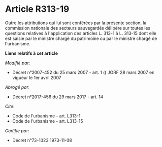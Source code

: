 # Article R313-19

Outre les attributions qui lui sont conférées par la présente section, la commission nationale des secteurs sauvegardés
délibère sur toutes les questions relatives à l'application des articles L. 313-1 à L. 313-15 dont elle est saisie par le
ministre chargé du patrimoine ou par le ministre chargé de l'urbanisme.

**Liens relatifs à cet article**

_Modifié par_:

  - Décret n°2007-452 du 25 mars 2007 - art. 1 () JORF 28 mars 2007 en vigueur le 1er avril 2007

_Abrogé par_:

  - Décret n°2017-456 du 29 mars 2017 - art. 14

_Cite_:

  - Code de l'urbanisme - art. L313-1
  - Code de l'urbanisme - art. L313-15

_Codifié par_:

  - Décret n°73-1023 1973-11-08
